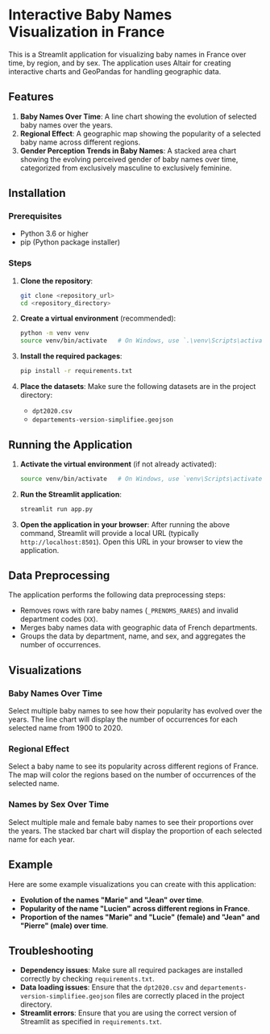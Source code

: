# Interactive Baby Names Visualization in France

This is a Streamlit application for visualizing baby names in France over time, by region, and by sex. The application uses Altair for creating interactive charts and GeoPandas for handling geographic data.

## Features

1. **Baby Names Over Time**: A line chart showing the evolution of selected baby names over the years.
2. **Regional Effect**: A geographic map showing the popularity of a selected baby name across different regions.
3. **Gender Perception Trends in Baby Names**: A stacked area chart showing the evolving perceived gender of baby names over time, categorized from exclusively masculine to exclusively feminine.

## Installation

### Prerequisites

- Python 3.6 or higher
- pip (Python package installer)

### Steps

1. **Clone the repository**:
    ```bash
    git clone <repository_url>
    cd <repository_directory>
    ```

2. **Create a virtual environment** (recommended):
    ```bash
    python -m venv venv
    source venv/bin/activate   # On Windows, use `.\venv\Scripts\activate.ps1`
    ```

3. **Install the required packages**:
    ```bash
    pip install -r requirements.txt
    ```

4. **Place the datasets**:
    Make sure the following datasets are in the project directory:
    - `dpt2020.csv`
    - `departements-version-simplifiee.geojson`

## Running the Application

1. **Activate the virtual environment** (if not already activated):
    ```bash
    source venv/bin/activate   # On Windows, use `venv\Scripts\activate`
    ```

2. **Run the Streamlit application**:
    ```bash
    streamlit run app.py
    ```

3. **Open the application in your browser**:
    After running the above command, Streamlit will provide a local URL (typically `http://localhost:8501`). Open this URL in your browser to view the application.

## Data Preprocessing

The application performs the following data preprocessing steps:
- Removes rows with rare baby names (`_PRENOMS_RARES`) and invalid department codes (`XX`).
- Merges baby names data with geographic data of French departments.
- Groups the data by department, name, and sex, and aggregates the number of occurrences.

## Visualizations

### Baby Names Over Time
Select multiple baby names to see how their popularity has evolved over the years. The line chart will display the number of occurrences for each selected name from 1900 to 2020.

### Regional Effect
Select a baby name to see its popularity across different regions of France. The map will color the regions based on the number of occurrences of the selected name.

### Names by Sex Over Time
Select multiple male and female baby names to see their proportions over the years. The stacked bar chart will display the proportion of each selected name for each year.

## Example

Here are some example visualizations you can create with this application:
- **Evolution of the names "Marie" and "Jean" over time**.
- **Popularity of the name "Lucien" across different regions in France**.
- **Proportion of the names "Marie" and "Lucie" (female) and "Jean" and "Pierre" (male) over time**.

## Troubleshooting

- **Dependency issues**: Make sure all required packages are installed correctly by checking `requirements.txt`.
- **Data loading issues**: Ensure that the `dpt2020.csv` and `departements-version-simplifiee.geojson` files are correctly placed in the project directory.
- **Streamlit errors**: Ensure that you are using the correct version of Streamlit as specified in `requirements.txt`.



